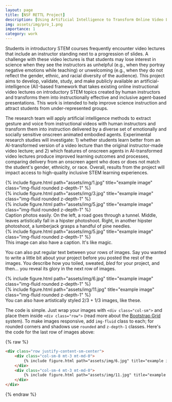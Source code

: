```yaml
---
layout: page
title: [NSF RETTL Project]
description: [Using Artificial Intelligence to Transform Online Video Lectures into Effective and Inclusive Agent-Based Presentations]
img: assets/img/pro_1.png
importance: 1
category: work
---
```


Students in introductory STEM courses frequently encounter video lectures that include an instructor standing next to a progression of slides. A challenge with these video lectures is that students may lose interest in science when they see the instructors as unhelpful (e.g., when they portray negative emotions while teaching) or unwelcoming (e.g., when they do not reflect the gender, ethnic, and racial diversity of the audience). This project aims to develop, validate, study, and make publicly available an artificial-intelligence (AI)-based framework that takes existing online instructional video lectures on introductory STEM topics created by human instructors and transforms them into instructionally effective and inclusive agent-based presentations. This work is intended to help improve science instruction and attract students from under-represented groups.

The research team will apply artificial intelligence methods to extract gesture and voice from instructional videos with human instructors and transform them into instruction delivered by a diverse set of emotionally and socially sensitive onscreen animated embodied agents. Experimental research studies will investigate: 1) whether students learn better from an AI-transformed version of a video lecture than the original instructor-made video lecture; and 2) which features of onscreen agents in AI-transformed video lectures produce improved learning outcomes and processes, comparing delivery from an onscreen agent who does or does not match the student's gender, ethnicity, or race. Overall, results from the project will impact access to high-quality inclusive STEM learning experiences.

<div class="row">
    <div class="col-sm mt-3 mt-md-0">
        {% include figure.html path="assets/img/1.jpg" title="example image" class="img-fluid rounded z-depth-1" %}
    </div>
    <div class="col-sm mt-3 mt-md-0">
        {% include figure.html path="assets/img/3.jpg" title="example image" class="img-fluid rounded z-depth-1" %}
    </div>
    <div class="col-sm mt-3 mt-md-0">
        {% include figure.html path="assets/img/5.jpg" title="example image" class="img-fluid rounded z-depth-1" %}
    </div>
</div>
<div class="caption">
    Caption photos easily. On the left, a road goes through a tunnel. Middle, leaves artistically fall in a hipster photoshoot. Right, in another hipster photoshoot, a lumberjack grasps a handful of pine needles.
</div>
<div class="row">
    <div class="col-sm mt-3 mt-md-0">
        {% include figure.html path="assets/img/5.jpg" title="example image" class="img-fluid rounded z-depth-1" %}
    </div>
</div>
<div class="caption">
    This image can also have a caption. It's like magic.
</div>

You can also put regular text between your rows of images.
Say you wanted to write a little bit about your project before you posted the rest of the images.
You describe how you toiled, sweated, *bled* for your project, and then... you reveal its glory in the next row of images.


<div class="row justify-content-sm-center">
    <div class="col-sm-8 mt-3 mt-md-0">
        {% include figure.html path="assets/img/6.jpg" title="example image" class="img-fluid rounded z-depth-1" %}
    </div>
    <div class="col-sm-4 mt-3 mt-md-0">
        {% include figure.html path="assets/img/11.jpg" title="example image" class="img-fluid rounded z-depth-1" %}
    </div>
</div>
<div class="caption">
    You can also have artistically styled 2/3 + 1/3 images, like these.
</div>


The code is simple.
Just wrap your images with `<div class="col-sm">` and place them inside `<div class="row">` (read more about the <a href="https://getbootstrap.com/docs/4.4/layout/grid/">Bootstrap Grid</a> system).
To make images responsive, add `img-fluid` class to each; for rounded corners and shadows use `rounded` and `z-depth-1` classes.
Here's the code for the last row of images above:

{% raw %}
```html
<div class="row justify-content-sm-center">
    <div class="col-sm-8 mt-3 mt-md-0">
        {% include figure.html path="assets/img/6.jpg" title="example image" class="img-fluid rounded z-depth-1" %}
    </div>
    <div class="col-sm-4 mt-3 mt-md-0">
        {% include figure.html path="assets/img/11.jpg" title="example image" class="img-fluid rounded z-depth-1" %}
    </div>
</div>
```
{% endraw %}
